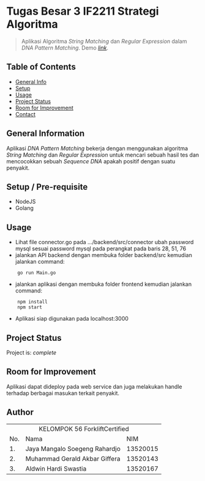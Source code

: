 # Tugas Besar 3 IF2211 Strategi Algoritma
> Aplikasi Algoritma _String Matching_ dan _Regular Expression_ dalam _DNA Pattern Matching_.
> Demo [_link_](https://youtu.be/wPTZJW3Qeyk). 

## Table of Contents
* [General Info](#general-information)
* [Setup](#setup)
* [Usage](#usage)
* [Project Status](#project-status)
* [Room for Improvement](#room-for-improvement)
* [Contact](#contact)


## General Information
Aplikasi _DNA Pattern Matching_ bekerja dengan menggunakan algoritma _String Matching_ dan _Regular Expression_ untuk mencari sebuah hasil tes dan mencocokkan sebuah _Sequence DNA_ apakah positif dengan suatu penyakit.


## Setup / Pre-requisite
- NodeJS
- Golang


## Usage
- Lihat file connector.go pada .../backend/src/connector ubah password mysql sesuai password mysql pada perangkat pada baris 28, 51, 76
- jalankan API backend dengan membuka folder backend/src kemudian jalankan command:
```
    go run Main.go
```
- jalankan aplikasi dengan membuka folder frontend kemudian jalankan command:
```
    npm install
    npm start
```
- Aplikasi siap digunakan pada localhost:3000


## Project Status
Project is: _complete_ 


## Room for Improvement
Aplikasi dapat dideploy pada web service dan juga melakukan handle terhadap berbagai masukan terkait penyakit.


## Author
<table>
<tr><td colspan=3 align="center">KELOMPOK 56 ForkliftCertified</td></tr>
<tr><td>No.</td><td>Nama</td><td>NIM</td></tr>
<tr><td>1.</td><td>Jaya Mangalo Soegeng Rahardjo</td><td>13520015</td></tr>
<tr><td>2.</td><td>Muhammad Gerald Akbar Giffera</td><td>13520143</td></tr>
<tr><td>3.</td><td>Aldwin Hardi Swastia</td><td>13520167</td></tr>
</table>